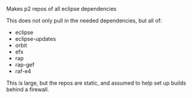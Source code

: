 Makes p2 repos of all eclipse dependencies

This does not only pull in the needed dependencies, but all of:

- eclipse
- eclipse-updates
- orbit
- efx
- rap
- rap-gef
- raf-e4

This is large, but the repos are static, and assumed to help set up builds behind a firewall.
